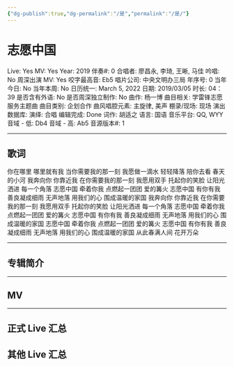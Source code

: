 ```yaml
---
{"dg-publish":true,"dg-permalink":"/是","permalink":"/是/"}
---
```



# 志愿中国

Live: Yes
MV: Yes
Year: 2019
伴奏#: 0
合唱者: 廖昌永, 李琦, 王晰, 马佳
吟唱: No
周深出演 MV: Yes
咬字最高音: Eb5
唱片公司: 中央文明办三局
年序号: 0
当年今日: No
当年本周: No
日历统一: March 5, 2022
日期: 2019/03/05
时长: 04：39
是否含有外语: No
是否周深独立制作: No
曲作: 杨一博
曲目相关: 学雷锋志愿服务主题曲
曲目类别: 企划合作
曲风唱腔元素: 主旋律, 美声
棚录/现场: 现场
演出数据库:
演绎: 合唱
编辑完成: Done
词作: 胡适之
语言: 国语
音乐平台: QQ, WYY
音域 - 低: Db4
音域 - 高: Ab5
音源版本#: 1

---

## 歌词

你在哪里 哪里就有我
当你需要我的那一刻
我愿做一滴水 轻轻降落
陪你去看 春天的小河
我奔向你 你靠近我
在你需要我的那一刻
我愿用双手 托起你的笑脸
让阳光洒进 每一个角落
志愿中国 牵着你我
点燃起一团团 爱的篝火
志愿中国 有你有我
善良凝成细雨 无声地落
用我们的心 围成温暖的家国
我奔向你 你靠近我
在你需要我的那一刻
我愿用双手 托起你的笑脸
让阳光洒进 每一个角落
志愿中国 牵着你我
点燃起一团团 爱的篝火
志愿中国 有你有我
善良凝成细雨 无声地落
用我们的心 围成温暖的家国
志愿中国 牵着你我
点燃起一团团 爱的篝火
志愿中国 有你有我
善良凝成细雨 无声地落
用我们的心 围成温暖的家国
从此春满人间 花开万朵

---

## 专辑简介

---

## MV

---

## 正式 Live 汇总

## 其他 Live 汇总
